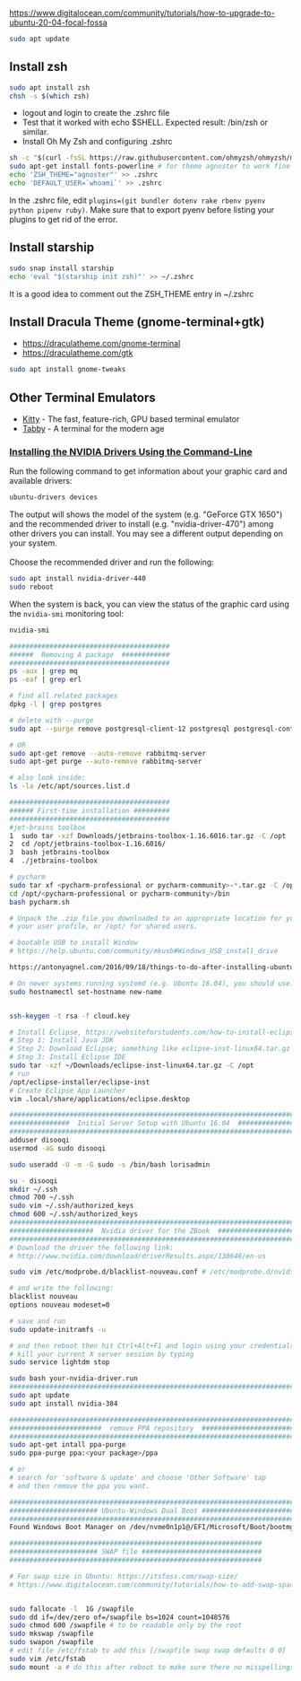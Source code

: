 https://www.digitalocean.com/community/tutorials/how-to-upgrade-to-ubuntu-20-04-focal-fossa

```bash
sudo apt update
```

## Install zsh
```bash
sudo apt install zsh
chsh -s $(which zsh)
```
* logout and login to create the .zshrc file
* Test that it worked with echo $SHELL. Expected result: /bin/zsh or similar.
* Install Oh My Zsh and configuring .zshrc
```bash
sh -c "$(curl -fsSL https://raw.githubusercontent.com/ohmyzsh/ohmyzsh/master/tools/install.sh)"
sudo apt-get install fonts-powerline # for theme agnoster to work fine
echo 'ZSH_THEME="agnoster"' >> .zshrc
echo 'DEFAULT_USER=`whoami`' >> .zshrc
```
In the .zshrc file, edit `plugins=(git bundler dotenv rake rbenv pyenv python pipenv ruby)`. Make sure that to 
export pyenv before listing your plugins to get rid of the error.

## Install starship
```sh
sudo snap install starship
echo 'eval "$(starship init zsh)"' >> ~/.zshrc
```
It is a good idea to comment out the ZSH_THEME entry in ~/.zshrc

## Install Dracula Theme (gnome-terminal+gtk)
* https://draculatheme.com/gnome-terminal
* https://draculatheme.com/gtk
```sh
sudo apt install gnome-tweaks
```
## Other Terminal Emulators
* [Kitty](https://sw.kovidgoyal.net/kitty/) - The fast, feature-rich, GPU based terminal emulator
* [Tabby](https://tabby.sh/) - A terminal for the modern age

### [Installing the NVIDIA Drivers Using the Command-Line](https://linuxize.com/post/how-to-nvidia-drivers-on-ubuntu-20-04/)
Run the following command to get information about your graphic card and available drivers:
```bash
ubuntu-drivers devices
```
The output will shows the model of the system (e.g. "GeForce GTX 1650") and the recommended driver to install (e.g. "nvidia-driver-470") among other drivers you can install. You may see a different output depending on your system.<br />
<br />
Choose the recommended driver and run the following:

```bash
sudo apt install nvidia-driver-440
sudo reboot
```
When the system is back, you can view the status of the graphic card using the `nvidia-smi` monitoring tool:
```bash
nvidia-smi
```

```bash
########################################
######  Removing A package  ############
########################################
ps -aux | grep mq
ps -eaf | grep erl

# find all related packages
dpkg -l | grep postgres

# delete with --purge
sudo apt --purge remove postgresql-client-12 postgresql postgresql-contrib

# OR 
sudo apt-get remove --auto-remove rabbitmq-server
sudo apt-get purge --auto-remove rabbitmq-server

# also look inside:
ls -la /etc/apt/sources.list.d

########################################
###### First-time installation #########
########################################
#jet-brains toolbox 
1  sudo tar -xzf Downloads/jetbrains-toolbox-1.16.6016.tar.gz -C /opt
2  cd /opt/jetbrains-toolbox-1.16.6016/
3  bash jetbrains-toolbox 
4  ./jetbrains-toolbox

# pycharm
sudo tar xf <pycharm-professional or pycharm-community>-*.tar.gz -C /opt/ [--strip-component]
cd /opt/<pycharm-professional or pycharm-community>/bin
bash pycharm.sh

# Unpack the .zip file you downloaded to an appropriate location for your applications, such as within /usr/local/ for 
# your user profile, or /opt/ for shared users.

# bootable USB to install Window 
# https://help.ubuntu.com/community/mkusb#Windows_USB_install_drive

https://antonyagnel.com/2016/09/18/things-to-do-after-installing-ubuntu-16-04-lts/

# On newer systems running systemd (e.g. Ubuntu 16.04), you should use:
sudo hostnamectl set-hostname new-name


ssh-keygen -t rsa -f cloud.key

# Install Eclipse, https://websiteforstudents.com/how-to-install-eclipse-oxygen-ide-on-ubuntu-167-04-17-10-18-04/
# Step 1: Install Java JDK 
# Step 2: Download Eclipse; something like eclipse-inst-linux64.tar.gz
# Step 3: Install Eclipse IDE
sudo tar -xzf ~/Downloads/eclipse-inst-linux64.tar.gz -C /opt
# run 
/opt/eclipse-installer/eclipse-inst
# Create Eclipse App Launcher
vim .local/share/applications/eclipse.desktop

###########################################################################
###############  Initial Server Setup with Ubuntu 16.04  ##################
###########################################################################
adduser disooqi
usermod -aG sudo disooqi

sudo useradd -U -m -G sudo -s /bin/bash lorisadmin

su - disooqi
mkdir ~/.ssh
chmod 700 ~/.ssh
sudo vim ~/.ssh/authorized_keys
chmod 600 ~/.ssh/authorized_keys
###########################################################################
#####################  Nvidia driver for the ZBook  #######################
###########################################################################
# Download the driver the following link:
# http://www.nvidia.com/download/driverResults.aspx/130646/en-us

sudo vim /etc/modprobe.d/blacklist-nouveau.conf # /etc/modprobe.d/nvidia-installer-disable-nouveau.conf

# and write the following:
blacklist nouveau
options nouveau modeset=0

# save and run
sudo update-initramfs -u

# and then reboot then hit Ctrl+Alt+F1 and login using your credentials
# kill your current X server session by typing 
sudo service lightdm stop

sudo bash your-nvidia-driver.run
############################################################################
sudo apt update 
sudo apt install nvidia-384

###########################################################################
#######################  remove PPA repository  ###########################
###########################################################################
sudo apt-get intall ppa-purge
sudo ppa-purge ppa:<your package>/ppa

# or 
# search for 'software & update' and choose 'Other Software' tap
# and then remove the ppa you want.

##############################################################################
###################### Ubuntu-Windows Dual Boot ##############################
##############################################################################
Found Windows Boot Manager on /dev/nvme0n1p1@/EFI/Microsoft/Boot/bootmgfw.efi

###############################################################
###################### SWAP file ##############################
###############################################################

# For swap size in Ubuntu: https://itsfoss.com/swap-size/
# https://www.digitalocean.com/community/tutorials/how-to-add-swap-space-on-ubuntu-18-04


sudo fallocate -l  1G /swapfile
sudo dd if=/dev/zero of=/swapfile bs=1024 count=1048576
sudo chmod 600 /swapfile # to be readable only by the root
sudo mkswap /swapfile
sudo swapon /swapfile
# edit file /etc/fstab to add this [/swapfile swap swap defaults 0 0]
sudo vim /etc/fstab
sudo mount -a # do this after reboot to make sure there no misspellings in there
```
